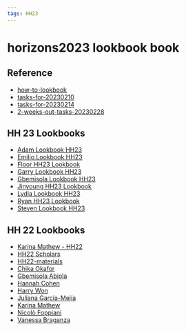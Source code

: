 ```yaml
---
tags: HH23
---
```

horizons2023 lookbook book
===

Reference
---
- [how-to-lookbook](/-w9qqlZGRG61ut8obVATTQ)
- [tasks-for-20230210](/V_zxysA3QMO1PnA7ES512A)
- [tasks-for-20230214](/PV2UgxwvSPWrs_nCsGuhQA)
- [2-weeks-out-tasks-20230228](/mkAubEnFTpaUHVUSWC4Y-A)

HH 23 Lookbooks
----
* [Adam Lookbook HH23](/ktCw2NcbSbS0aKzVI7ZlmQ)
* [Emilio Lookbook HH23](/8T7tH99wSd2eEVJ2xE6K9w)
* [Floor HH23 Lookbook](/NNqoqIX3RR2Mi1CWI104Ag)
* [Garry Lookbook HH23](/2fgvHsaVT8-Vk6itKgzFJQ)
* [Gbemisola Lookbook HH23](/DW3vIEDEQhOSde5m2uwjFQ)
* [Jinyoung HH23 Lookbook](/kGvZ1Go0QPGUHuo57yo4ZQ)
* [Lydia Lookbook HH23](/b5pweWEpTY2eN4bJZJZK-A)
* [Ryan HH23 Lookbook](/3_ZllXV3Qh2ehAheSyU4eA)
* [Steven Lookbook HH23](/7tVehP0oTWuwOUmcrdSEaA)


HH 22 Lookbooks
---
- [Karina Mathew - HH22](/AtRm4v8uRyCGAJQvv_Kobw)
- [HH22 Scholars](/R9TFDTJrR_CxoDmql6R25A)
- [HH22-materials](/fAUejH1kTsmhGYHzhp2kNg)
- [Chika Okafor](/vuJ283bWTQqI2q0V4razdQ)
- [Gbemisola Abiola](/qi6ZB6HKRsGJgA_EO2YB7w)
- [Hannah Cohen](/mS0ct02rSPiwxJ3krlYGCA)
- [Harry Won](/89s6fDExRSC3-RhXvjK2Zw)
- [Juliana García-Mejía](/QLBqkTSNTBKQ5tIR00yC6g)
- [Karina Mathew](/AtRm4v8uRyCGAJQvv_Kobw)
- [Nicolò Foppiani](/slueXlSqR9KWiNsVObFpLg)
- [Vanessa Braganza](/r0bfQhfiSRC4LlRUFO_0qQ)
